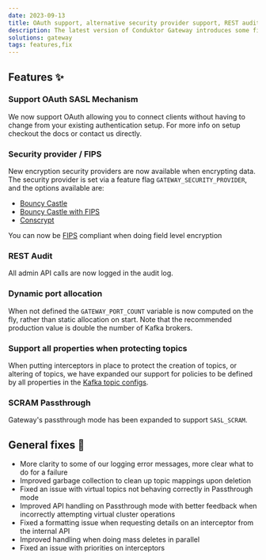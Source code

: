 ```yaml
---
date: 2023-09-13
title: OAuth support, alternative security provider support, REST audit and more
description: The latest version of Conduktor Gateway introduces some fixes & improvements.
solutions: gateway
tags: features,fix
---
```


## Features ✨

### Support OAuth SASL Mechanism

We now support OAuth allowing you to connect clients without having to change from your existing authentication setup. For more info on setup checkout the docs or contact us directly.

### Security provider / FIPS

New encryption security providers are now available when encrypting data. 
The security provider is set via a feature flag `GATEWAY_SECURITY_PROVIDER`, and the options available are: 

* [Bouncy Castle](https://www.bouncycastle.org/)
* [Bouncy Castle with FIPS](https://downloads.bouncycastle.org/fips-java/docs/BC-FJA-SecurityPolicy-1.0.2.pdf)
* [Conscrypt](https://www.conscrypt.org/)

You can now be [FIPS](https://en.wikipedia.org/wiki/Federal_Information_Processing_Standards) compliant when doing field level encryption

### REST Audit

All admin API calls are now logged in the audit log.

### Dynamic port allocation 

When not defined the `GATEWAY_PORT_COUNT` variable is now computed on the fly, rather than static allocation on start. 
Note that the recommended production value is double the number of Kafka brokers.

### Support all properties when protecting topics

When putting interceptors in place to protect the creation of topics, or altering of topics, we have expanded our support for policies to be defined by all properties in the [Kafka topic configs](https://kafka.apache.org/documentation/#topicconfigs). 


### SCRAM Passthrough

Gateway's passthrough mode has been expanded to support `SASL_SCRAM`.

## General fixes 🔨

- More clarity to some of our logging error messages, more clear what to do for a failure
- Improved garbage collection to clean up topic mappings upon deletion
- Fixed an issue with virtual topics not behaving correctly in Passthrough mode
- Improved API handling on Passthrough mode with better feedback when incorrectly attempting virtual cluster operations
- Fixed a formatting issue when requesting details on an interceptor from the internal API
- Improved handling when doing mass deletes in parallel
- Fixed an issue with priorities on interceptors
